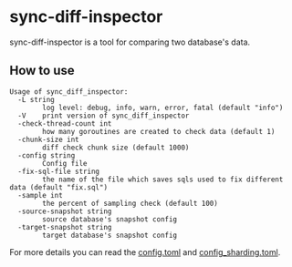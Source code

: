 # sync-diff-inspector

sync-diff-inspector is a tool for comparing two database's data.

## How to use

```
Usage of sync_diff_inspector:
  -L string
        log level: debug, info, warn, error, fatal (default "info")
  -V    print version of sync_diff_inspector
  -check-thread-count int
        how many goroutines are created to check data (default 1)
  -chunk-size int
        diff check chunk size (default 1000)
  -config string
        Config file
  -fix-sql-file string
        the name of the file which saves sqls used to fix different data (default "fix.sql")
  -sample int
        the percent of sampling check (default 100)
  -source-snapshot string
        source database's snapshot config
  -target-snapshot string
        target database's snapshot config
```

For more details you can read the [config.toml](./config.toml) and [config_sharding.toml](./config_sharding.toml).